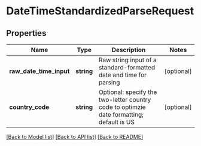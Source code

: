 # DateTimeStandardizedParseRequest

## Properties
Name | Type | Description | Notes
------------ | ------------- | ------------- | -------------
**raw_date_time_input** | **string** | Raw string input of a standard-formatted date and time for parsing | [optional] 
**country_code** | **string** | Optional: specify the two-letter country code to optimzie date formatting; default is US | [optional] 

[[Back to Model list]](../README.md#documentation-for-models) [[Back to API list]](../README.md#documentation-for-api-endpoints) [[Back to README]](../README.md)


